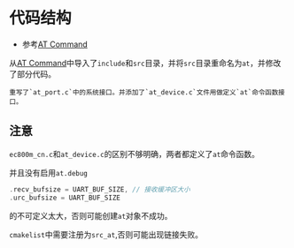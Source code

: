 # 代码结构

* 参考[AT Command](https://gitee.com/moluo-tech/AT-Command)

从[AT Command](https://gitee.com/moluo-tech/AT-Command)中导入了`include`和`src`目录，并将`src`目录重命名为`at`，并修改了部分代码。

    重写了`at_port.c`中的系统接口。并添加了`at_device.c`文件用做定义`at`命令函数接口。

## 注意

`ec800m_cn.c`和`at_device.c`的区别不够明确，两者都定义了`at`命令函数。

并且没有启用`at.debug`

```c
.recv_bufsize = UART_BUF_SIZE, // 接收缓冲区大小
.urc_bufsize = UART_BUF_SIZE
```

的不可定义太大，否则可能创建`at`对象不成功。

`cmakelist`中需要注册为`src_at`,否则可能出现链接失败。
